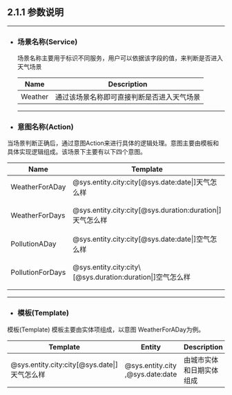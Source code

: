 ## 2.1.1 参数说明

---

* ### 场景名称\(Service\)

  场景名称主要用于标识不同服务，用户可以依据该字段的值，来判断是否进入天气场景

  | Name | Description |
  | --- | --- |
  | Weather | 通过该场景名称即可直接判断是否进入天气场景 |

  ---

* ### 意图名称\(Action\)


当场景判断正确后，通过意图Action来进行具体的逻辑处理。意图主要由模板和具体实现逻辑组成。该场景下主要有以下四个意图。

| Name | Template | Description |
| --- | --- | --- |
| WeatherForADay | @sys.entity.city:city\[@sys.date:date\|\]天气怎么样 | 查询某一天的天气情况 |
| WeatherForDays | @sys.entity.city:city\[@sys.duration:duration\|\]天气怎么样 | 查询某段时间的天气情况 |
| PollutionADay | @sys.entity.city:city\[@sys.date:date\|\]空气怎么样 | 查询某一天的空气情况 |
| PollutionForDays | @sys.entity.city:city\\\[@sys.duration:duration\|\]空气怎么样 | 查询某段时间的空气情况 |

---

* ### 模板\(Template\)


模板\(Template\) 模板主要由实体项组成，以意图 WeatherForADay为例。

| Template | Entity | Description |
| --- | --- | --- |
| @sys.entity.city:city\[@sys.date\|\]天气怎么样 | @sys.entity.city ,@sys.date:date | 由城市实体和日期实体组成 |

